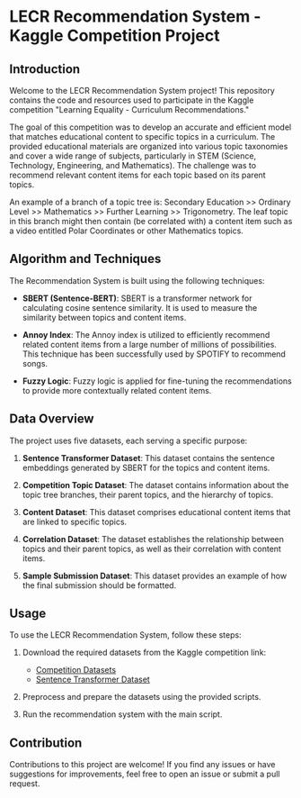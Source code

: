 # LECR Recommendation System - Kaggle Competition Project

## Introduction

Welcome to the LECR Recommendation System project! This repository contains the code and resources used to participate in the Kaggle competition "Learning Equality - Curriculum Recommendations."

The goal of this competition was to develop an accurate and efficient model that matches educational content to specific topics in a curriculum. The provided educational materials are organized into various topic taxonomies and cover a wide range of subjects, particularly in STEM (Science, Technology, Engineering, and Mathematics). The challenge was to recommend relevant content items for each topic based on its parent topics.

An example of a branch of a topic tree is: Secondary Education >> Ordinary Level >> Mathematics >> Further Learning >> Trigonometry. The leaf topic in this branch might then contain (be correlated with) a content item such as a video entitled Polar Coordinates or other Mathematics topics.

## Algorithm and Techniques

The Recommendation System is built using the following techniques:

- **SBERT (Sentence-BERT)**: SBERT is a transformer network for calculating cosine sentence similarity. It is used to measure the similarity between topics and content items.

- **Annoy Index**: The Annoy index is utilized to efficiently recommend related content items from a large number of millions of possibilities. This technique has been successfully used by SPOTIFY to recommend songs.

- **Fuzzy Logic**: Fuzzy logic is applied for fine-tuning the recommendations to provide more contextually related content items.

## Data Overview

The project uses five datasets, each serving a specific purpose:

1. **Sentence Transformer Dataset**: This dataset contains the sentence embeddings generated by SBERT for the topics and content items.

2. **Competition Topic Dataset**: The dataset contains information about the topic tree branches, their parent topics, and the hierarchy of topics.

3. **Content Dataset**: This dataset comprises educational content items that are linked to specific topics.

4. **Correlation Dataset**: The dataset establishes the relationship between topics and their parent topics, as well as their correlation with content items.

5. **Sample Submission Dataset**: This dataset provides an example of how the final submission should be formatted.

## Usage

To use the LECR Recommendation System, follow these steps:

1. Download the required datasets from the Kaggle competition link:

   - [Competition Datasets](https://www.kaggle.com/competitions/learning-equality-curriculum-recommendations/data)
   - [Sentence Transformer Dataset](https://www.kaggle.com/datasets/kaizen97/sentencetransformers)

2. Preprocess and prepare the datasets using the provided scripts.

3. Run the recommendation system with the main script.

## Contribution

Contributions to this project are welcome! If you find any issues or have suggestions for improvements, feel free to open an issue or submit a pull request.


